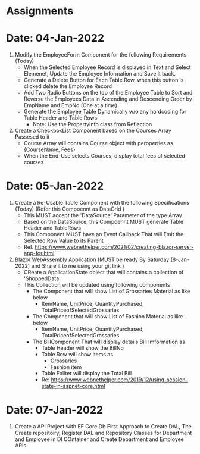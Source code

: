 # Assignments

# Date: 04-Jan-2022

1. Modify the EmployeeForm Component for the following Requirements (Today)
	- When the Selected Employee Record is displayed in Text and Select Elemenet, Update the Employee Information and Save it back.
	- Generate a Delete Button for Each Table Row, when this button is clicked delete the Employee Record
	- Add Two Radio Buttons on the top of the Employee Table to Sort and Reverse the Employees Data in Ascending and Descending Order by EmpName and EmpNo (One at a time) 	
	- Generate the Employee Table Dynamically w/o any hardcoding for Table Header and Table Rows
		- Note: Use the PropertyInfo class from Reflection
2. Create a CheckboxList Component based on the Courses Array Passesed to it
	- Course Array will contains Course object with peroperties as {CourseName, Fees}
	- When the End-Use selects Courses, display total fees of selected courses 

# Date: 05-Jan-2022

1. Create a Re-Usable Table Component with the following Specifications (Today) (Refer this Compoennt as DataGrid )
	- This MUST accept the 'DataSource' Parameter of the type Array
	- Based on the DataSource, this Compoennt MUST generate Table Header and TableRows
	- This Component MUST have an Event Callback That will Emit the Selected Row Value to its Parent
    - Ref. https://www.webnethelper.com/2021/02/creating-blazor-server-app-for.html
2. Blazor WebAssembly Application (MUST be ready By Saturday (8-Jan-2022) and Share it to me using your git link )
	- CReate a ApplicationState object that will contains a collection of 'ShoppedData'
	- This Collection will be updated using following components
		- The Component that will show List of Grossaries Material as like below
			- ItemName, UnitPrice, QuantityPurchased, TotalPriceofSelectedGrossaries
		- The Component that will show List of Fashion Material as like below
			- ItemName, UnitPrice, QuantityPurchased, TotalPriceofSelectedGrossaries
		- The BillComponent That will display details Bill Imformation  as
			- Table Header will show the BillNo
			- Table Row will show items as
				- Grossaries
				- Fashion item
			- Table Follter will display the Total Bill
			- Re: https://www.webnethelper.com/2019/12/using-session-state-in-aspnet-core.html

# Date: 07-Jan-2022
1. Create a API Project with EF Core Db First Approach to Create DAL, The  Create repositoiry, Register DAL and Repository Classes for Department and Employee in DI COntainer and Create Department and Employee APIs

		